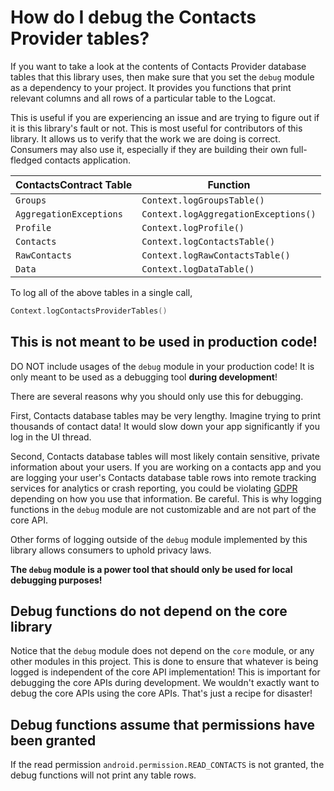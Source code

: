 # How do I debug the Contacts Provider tables?

If you want to take a look at the contents of Contacts Provider database tables that this library
uses, then make sure that you set the `debug` module as a dependency to your project. It provides
you functions that print relevant columns and all rows of a particular table to the Logcat.

This is useful if you are experiencing an issue and are trying to figure out if it is this library's
fault or not. This is most useful for contributors of this library. It allows us to verify that the
work we are doing is correct. Consumers may also use it, especially if they are building their own
full-fledged contacts application.

| **ContactsContract Table** | **Function**                         |
|----------------------------|--------------------------------------|
| `Groups`                   | `Context.logGroupsTable()`           |
| `AggregationExceptions`    | `Context.logAggregationExceptions()` |
| `Profile`                  | `Context.logProfile()`               |
| `Contacts`                 | `Context.logContactsTable()`         |
| `RawContacts`              | `Context.logRawContactsTable()`      |
| `Data`                     | `Context.logDataTable()`             |

To log all of the above tables in a single call,

```kotlin
Context.logContactsProviderTables()
```

## This is not meant to be used in production code!

DO NOT include usages of the `debug` module in your production code! It is only meant to be used as
a debugging tool **during development**!

There are several reasons why you should only use this for debugging.

First, Contacts database tables may be very lengthy. Imagine trying to print thousands of contact
data! It would slow down your app significantly if you log in the UI thread.

Second, Contacts database tables will most likely contain sensitive, private information about your
users. If you are working on a contacts app and you are logging your user's Contacts database table
rows into remote tracking services for analytics or crash reporting, you could be violating
[GDPR](https://gdpr-info.eu) depending on how you use that information. Be careful. This is why
logging functions in the `debug` module are not customizable and are not part of the core API.

Other forms of logging outside of the `debug` module implemented by this library allows consumers to
uphold privacy laws.

**The `debug` module is a power tool that should only be used for local debugging purposes!**

## Debug functions do not depend on the core library

Notice that the `debug` module does not depend on the `core` module, or any other modules in this
project. This is done to ensure that whatever is being logged is independent of the core API
implementation! This is important for debugging the core APIs during development. We wouldn't
exactly want to debug the core APIs using the core APIs. That's just a recipe for disaster!

## Debug functions assume that permissions have been granted

If the read permission `android.permission.READ_CONTACTS` is not granted, the debug functions will
not print any table rows.

